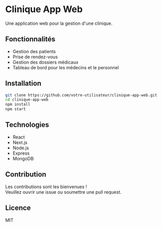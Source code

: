 # Clinique App Web

Une application web pour la gestion d'une clinique.

## Fonctionnalités

- Gestion des patients
- Prise de rendez-vous
- Gestion des dossiers médicaux
- Tableau de bord pour les médecins et le personnel

## Installation

```bash
git clone https://github.com/votre-utilisateur/clinique-app-web.git
cd clinique-app-web
npm install
npm start
```

## Technologies

- React
- Next.js
- Node.js
- Express
- MongoDB

## Contribution

Les contributions sont les bienvenues !  
Veuillez ouvrir une issue ou soumettre une pull request.

## Licence

MIT